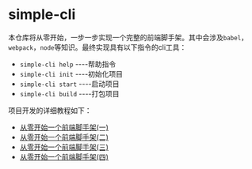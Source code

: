 # simple-cli
本仓库将从零开始，一步一步实现一个完整的前端脚手架。其中会涉及`babel`，`webpack`，`node`等知识。最终实现具有以下指令的cli工具：
- `simple-cli help`     ----帮助指令
- `simple-cli init`     ----初始化项目
- `simple-cli start`    ----启动项目
- `simple-cli build`    ----打包项目

项目开发的详细教程如下：
- [从零开始一个前端脚手架(一)](https://juejin.cn/post/7010664184111333406)
- [从零开始一个前端脚手架(二)](https://juejin.cn/post/7012573608430010381)
- [从零开始一个前端脚手架(三)](https://juejin.cn/post/7013337418950508558)
- [从零开始一个前端脚手架(四)](https://juejin.cn/post/7017790274017427486)
